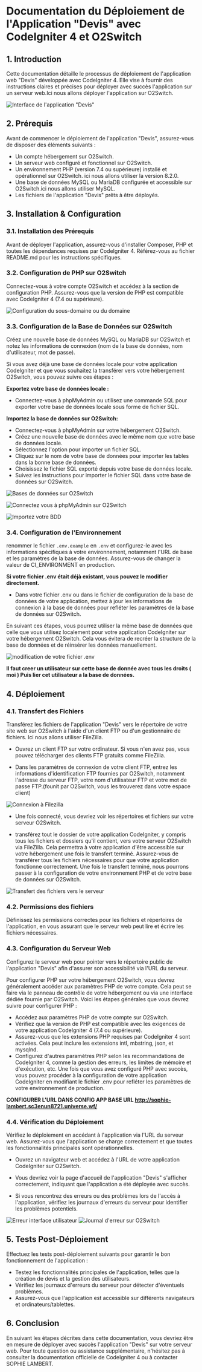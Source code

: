 # Documentation du Déploiement de l'Application "Devis" avec CodeIgniter 4 et O2Switch

## 1. Introduction

Cette documentation détaille le processus de déploiement de l'application web "Devis" développée avec CodeIgniter 4. Elle vise à fournir des instructions claires et précises pour déployer avec succès l'application sur un serveur web.Ici nous allons déployer l'application sur O2Switch.

![Interface de l'application "Devis"](./illustration_installation/interfaceConnexion.png)

## 2. Prérequis

Avant de commencer le déploiement de l'application "Devis", assurez-vous de disposer des éléments suivants :

- Un compte hébergement sur O2Switch.
- Un serveur web configuré et fonctionnel sur O2Switch.
- Un environnement PHP (version 7.4 ou supérieure) installé et opérationnel sur O2Switch. ici nous allons utiliser la version 8.2.0.
- Une base de données MySQL ou MariaDB configurée et accessible sur O2Switch.ici nous allons utiliser MySQL.
- Les fichiers de l'application "Devis" prêts à être déployés.

## 3. Installation & Configuration

### 3.1. Installation des Prérequis

Avant de déployer l'application, assurez-vous d'installer Composer, PHP et toutes les dépendances requises par CodeIgniter 4. Référez-vous au fichier README.md pour les instructions spécifiques.

### 3.2. Configuration de PHP sur O2Switch

Connectez-vous à votre compte O2Switch et accédez à la section de configuration PHP. Assurez-vous que la version de PHP est compatible avec CodeIgniter 4 (7.4 ou supérieure).

![Configuration du sous-domaine ou du domaine](./illustration_installation/domaine-sousDomaines.png)

### 3.3. Configuration de la Base de Données sur O2Switch

Créez une nouvelle base de données MySQL ou MariaDB sur O2Switch et notez les informations de connexion (nom de la base de données, nom d'utilisateur, mot de passe).

Si vous avez déjà une base de données locale pour votre application CodeIgniter et que vous souhaitez la transférer vers votre hébergement O2Switch, vous pouvez suivre ces étapes :

**Exportez votre base de données locale :**

- Connectez-vous à phpMyAdmin ou utilisez une commande SQL pour exporter votre base de données locale sous forme de fichier SQL.

**Importez la base de données sur O2Switch:**

- Connectez-vous à phpMyAdmin sur votre hébergement O2Switch.
- Créez une nouvelle base de données avec le même nom que votre base de données locale.
- Sélectionnez l'option pour importer un fichier SQL.
- Cliquez sur le nom de votre base de données pour importer les tables dans la bonne base de données.
- Choisissez le fichier SQL exporté depuis votre base de données locale.
- Suivez les instructions pour importer le fichier SQL dans votre base de données sur O2Switch.

![Bases de données sur O2Switch](./illustration_installation/Cpanel-BDD.png)

![Connectez vous à phpMyAdmin sur O2Switch](./illustration_installation/ajout-utilsateur-MYSQL.png)

![Importez votre BDD](./illustration_installation/importation-BDD.png)

### 3.4. Configuration de l'Environnement

renommer le fichier `.env.example` en `.env` et configurez-le avec les informations spécifiques à votre environnement, notamment l'URL de base et les paramètres de la base de données.
Assurez-vous de changer la valeur de CI_ENVIRONMENT en production.

**Si votre fichier .env était déjà existant, vous pouvez le modifier directement.**

- Dans votre fichier .env ou dans le fichier de configuration de la base de données de votre application, mettez à jour les informations de connexion à la base de données pour refléter les paramètres de la base de données sur O2Switch.

En suivant ces étapes, vous pourrez utiliser la même base de données que celle que vous utilisez localement pour votre application CodeIgniter sur votre hébergement O2Switch. Cela vous évitera de recréer la structure de la base de données et de réinsérer les données manuellement.

![modification de votre fichier .env](./illustration_installation/env.png)

**Il faut creer un utilisateur sur cette base de donnée avec tous les droits ( moi )
Puis lier cet utilisateur a la base de données.**

## 4. Déploiement

### 4.1. Transfert des Fichiers

Transférez les fichiers de l'application "Devis" vers le répertoire de votre site web sur O2Switch à l'aide d'un client FTP ou d'un gestionnaire de fichiers.
Ici nous allons utiliser FileZilla.

- Ouvrez un client FTP sur votre ordinateur. Si vous n'en avez pas, vous pouvez télécharger des clients FTP gratuits comme FileZilla.

- Dans les paramètres de connexion de votre client FTP, entrez les informations d'identification FTP fournies par O2Switch, notamment l'adresse du serveur FTP, votre nom d'utilisateur FTP et votre mot de passe FTP.(founit par O2Switch, vous les trouverez dans votre espace client)

![Connexion à Filezilla](./illustration_installation/connexion-a-fileZilla.png)

- Une fois connecté, vous devriez voir les répertoires et fichiers sur votre serveur O2Switch.

- transférez tout le dossier de votre application CodeIgniter, y compris tous les fichiers et dossiers qu'il contient, vers votre serveur O2Switch via FileZilla. Cela permettra à votre application d'être accessible sur votre hébergement une fois le transfert terminé. Assurez-vous de transférer tous les fichiers nécessaires pour que votre application fonctionne correctement. Une fois le transfert terminé, nous pourrons passer à la configuration de votre environnement PHP et de votre base de données sur O2Switch.

![Transfert des fichiers vers le serveur](./illustration_installation/transfert-des-fichiers.png)

### 4.2. Permissions des fichiers

Définissez les permissions correctes pour les fichiers et répertoires de l'application, en vous assurant que le serveur web peut lire et écrire les fichiers nécessaires.

### 4.3. Configuration du Serveur Web

Configurez le serveur web pour pointer vers le répertoire public de l'application "Devis" afin d'assurer son accessibilité via l'URL du serveur.

Pour configurer PHP sur votre hébergement O2Switch, vous devrez généralement accéder aux paramètres PHP de votre compte. Cela peut se faire via le panneau de contrôle de votre hébergement ou via une interface dédiée fournie par O2Switch.
Voici les étapes générales que vous devrez suivre pour configurer PHP :

- Accédez aux paramètres PHP de votre compte sur O2Switch.
- Vérifiez que la version de PHP est compatible avec les exigences de votre application CodeIgniter 4 (7.4 ou supérieure).
- Assurez-vous que les extensions PHP requises par CodeIgniter 4 sont activées. Cela peut inclure les extensions intl, mbstring, json, et mysqlnd.
- Configurez d'autres paramètres PHP selon les recommandations de CodeIgniter 4, comme la gestion des erreurs, les limites de mémoire et d'exécution, etc.
Une fois que vous avez configuré PHP avec succès, vous pouvez procéder à la configuration de votre application CodeIgniter en modifiant le fichier .env pour refléter les paramètres de votre environnement de production.

**CONFIGURER L'URL DANS CONFIG APP BASE URL http://sophie-lambert.sc3enun8721.universe.wf/**

### 4.4. Vérification du Déploiement

Vérifiez le déploiement en accédant à l'application via l'URL du serveur web. Assurez-vous que l'application se charge correctement et que toutes les fonctionnalités principales sont opérationnelles.

- Ouvrez un navigateur web et accédez à l'URL de votre application CodeIgniter sur O2Switch.
- Vous devriez voir la page d'accueil de l'application "Devis" s'afficher correctement, indiquant que l'application a été déployée avec succès.


- Si vous rencontrez des erreurs ou des problèmes lors de l'accès à l'application, vérifiez les journaux d'erreurs du serveur pour identifier les problèmes potentiels.

![Erreur interface utilisateur](./illustration_installation/erreur-interface-utilisateur.png)
![Journal d'erreur sur O2Switch](./illustration_installation/debug.png)

## 5. Tests Post-Déploiement

Effectuez les tests post-déploiement suivants pour garantir le bon fonctionnement de l'application :

- Testez les fonctionnalités principales de l'application, telles que la création de devis et la gestion des utilisateurs.
- Vérifiez les journaux d'erreurs du serveur pour détecter d'éventuels problèmes.
- Assurez-vous que l'application est accessible sur différents navigateurs et ordinateurs/tablettes.

## 6. Conclusion

En suivant les étapes décrites dans cette documentation, vous devriez être en mesure de déployer avec succès l'application "Devis" sur votre serveur web. Pour toute question ou assistance supplémentaire, n'hésitez pas à consulter la documentation officielle de CodeIgniter 4 ou à contacter SOPHIE LAMBERT.

